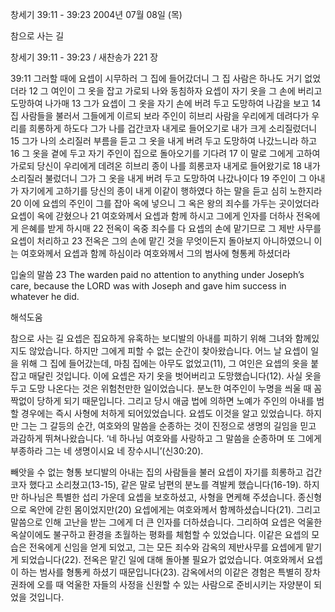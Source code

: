 창세기 39:11 - 39:23 
2004년 07월 08일 (목)

참으로 사는 길



창세기 39:11 - 39:23 / 새찬송가 221 장


39:11 그러할 때에 요셉이 시무하러 그 집에 들어갔더니 그 집 사람은 하나도 거기 없었더라 12 그 여인이 그 옷을 잡고 가로되 나와 동침하자 요셉이 자기 옷을 그 손에 버리고 도망하여 나가매 13 그가 요셉이 그 옷을 자기 손에 버려 두고 도망하여 나감을 보고 14 집 사람들을 불러서 그들에게 이르되 보라 주인이 히브리 사람을 우리에게 데려다가 우리를 희롱하게 하도다 그가 나를 겁간코자 내게로 들어오기로 내가 크게 소리질렀더니 15 그가 나의 소리질러 부름을 듣고 그 옷을 내게 버려 두고 도망하여 나갔느니라 하고 16 그 옷을 곁에 두고 자기 주인이 집으로 돌아오기를 기다려 17 이 말로 그에게 고하여 가로되 당신이 우리에게 데려온 히브리 종이 나를 희롱코자 내게로 들어왔기로 18 내가 소리질러 불렀더니 그가 그 옷을 내게 버려 두고 도망하여 나갔나이다 19 주인이 그 아내가 자기에게 고하기를 당신의 종이 내게 이같이 행하였다 하는 말을 듣고 심히 노한지라 20 이에 요셉의 주인이 그를 잡아 옥에 넣으니 그 옥은 왕의 죄수를 가두는 곳이었더라 요셉이 옥에 갇혔으나 21 여호와께서 요셉과 함께 하시고 그에게 인자를 더하사 전옥에게 은혜를 받게 하시매 22 전옥이 옥중 죄수를 다 요셉의 손에 맡기므로 그 제반 사무를 요셉이 처리하고 23 전옥은 그의 손에 맡긴 것을 무엇이든지 돌아보지 아니하였으니 이는 여호와께서 요셉과 함께 하심이라 여호와께서 그의 범사에 형통케 하셨더라 

입술의 말씀 
23 The warden paid no attention to anything under Joseph’s care, because the LORD was with Joseph and gave him success in whatever he did.

해석도움





참으로 사는 길 
요셉은 집요하게 유혹하는 보디발의 아내를 피하기 위해 그녀와 함께있지도 않았습니다. 하지만 그에게 피할 수 없는 순간이 찾아왔습니다. 어느 날 요셉이 일을 위해 그 집에 들어갔는데, 마침 집에는 아무도 없었고(11), 그 여인은 요셉의 옷을 붙잡고 매달린 것입니다. 이에 요셉은 자기 옷을 벗어버리고 도망했습니다(12). 사실 옷을 두고 도망 나온다는 것은 위험천만한 일이었습니다. 분노한 여주인이 누명을 씌울 때 꼼짝없이 당하게 되기 때문입니다. 그리고 당시 애굽 법에 의하면 노예가 주인의 아내를 범할 경우에는 즉시 사형에 처하게 되어있었습니다. 요셉도 이것을 알고 있었습니다. 하지만 그는 그 갈등의 순간, 여호와의 말씀을 순종하는 것이 진정으로 생명의 길임을 믿고 과감하게 뛰쳐나왔습니다. ‘네 하나님 여호와를 사랑하고 그 말씀을 순종하며 또 그에게 부종하라 그는 네 생명이시요 네 장수시니’(신30:20). 

빼앗을 수 없는 형통 
보디발의 아내는 집의 사람들을 불러 요셉이 자기를 희롱하고 겁간코자 했다고 소리쳤고(13-15), 같은 말로 남편의 분노를 격발케 했습니다(16-19). 하지만 하나님은 특별한 섭리 가운데 요셉을 보호하셨고, 사형을 면케해 주셨습니다. 종신형으로 옥안에 갇힌 몸이었지만(20) 요셉에게는 여호와께서 함께하셨습니다(21). 그리고 말씀으로 인해 고난을 받는 그에게 더 큰 인자를 더하셨습니다. 그리하여 요셉은 억울한 옥살이에도 불구하고 환경을 초월하는 평화를 체험할 수 있었습니다. 이같은 요셉의 모습은 전옥에게 신임을 얻게 되었고, 그는 모든 죄수와 감옥의 제반사무를 요셉에게 맡기게 되었습니다(22). 전옥은 맡긴 일에 대해 돌아볼 필요가 없었습니다. 여호와께서 요셉이 하는 범사를 형통케 하셨기 때문입니다(23). 감옥에서의 이같은 경험은 특별히 장차 권좌에 오를 때 억울한 자들의 사정을 신원할 수 있는 사람으로 준비시키는 자양분이 되었을 것입니다.